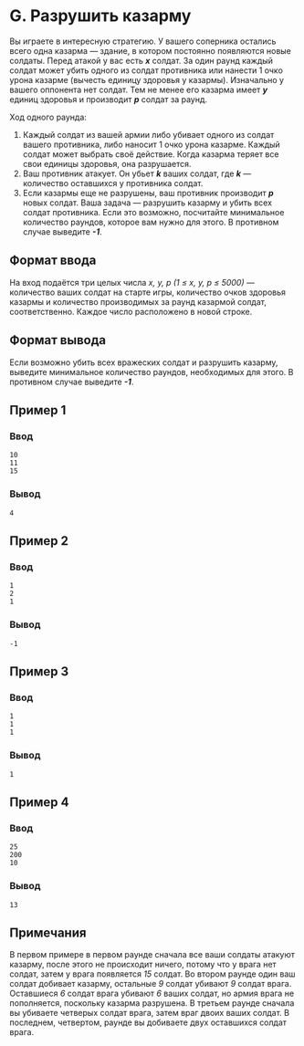 # G. Разрушить казарму

Вы играете в интересную стратегию. У вашего соперника остались всего одна казарма — здание, в котором постоянно
появляются новые солдаты. Перед атакой у вас есть _**x**_ солдат. За один раунд каждый солдат может убить одного из
солдат противника или нанести 1 очко урона казарме (вычесть единицу здоровья у казармы). Изначально у вашего оппонента
нет солдат. Тем не менее его казарма имеет _**y**_ единиц здоровья и производит _**p**_ солдат за раунд.

Ход одного раунда:

1. Каждый солдат из вашей армии либо убивает одного из солдат вашего противника, либо наносит 1 очко урона казарме.
   Каждый солдат может выбрать своё действие. Когда казарма теряет все свои единицы здоровья, она разрушается.
2. Ваш противник атакует. Он убьет _**k**_ ваших солдат, где _**k**_ — количество оставшихся у противника солдат.
3. Если казармы еще не разрушены, ваш противник производит **_p_** новых солдат. Ваша задача — разрушить казарму и убить
   всех солдат противника. Если это возможно, посчитайте минимальное количество раундов, которое вам нужно для этого. В
   противном случае выведите _**-1**_.

## Формат ввода

На вход подаётся три целых числа _x, y, p (1 ≤ x, y, p ≤ 5000)_ — количество ваших солдат на старте игры, количество
очков здоровья казармы и количество производимых за раунд казармой солдат, соответственно. Каждое число расположено в
новой строке.

## Формат вывода

Если возможно убить всех вражеских солдат и разрушить казарму, выведите минимальное количество раундов, необходимых для
этого. В противном случае выведите _**-1**_.

## Пример 1

### Ввод

    10
    11
    15

### Вывод

    4

## Пример 2

### Ввод

    1
    2
    1

### Вывод

    -1

## Пример 3

### Ввод

    1
    1
    1

### Вывод

    1

## Пример 4

### Ввод

    25
    200
    10

### Вывод

    13

## Примечания

В первом примере в первом раунде сначала все ваши солдаты атакуют казарму, после этого не происходит ничего, потому что
у врага нет солдат, затем у врага появляется _15_ солдат. Во втором раунде один ваш солдат добивает казарму, остальные
_9_ солдат убивают _9_ солдат врага. Оставшиеся _6_ солдат врага убивают _6_ ваших солдат, но армия врага не
пополняется, поскольку казарма разрушена. В третьем раунде сначала вы убиваете четверых солдат врага, затем враг двоих
ваших солдат. В последнем, четвертом, раунде вы добиваете двух оставшихся солдат врага.